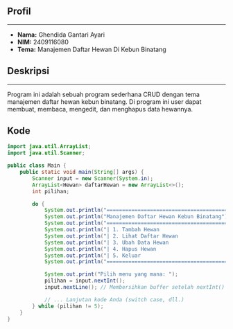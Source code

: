 ## Profil
---
- **Nama:** Ghendida Gantari Ayari
- **NIM:** 2409116080
- **Tema:** Manajemen Daftar Hewan Di Kebun Binatang

## Deskripsi
---
Program ini adalah sebuah program sederhana CRUD dengan tema manajemen daftar hewan kebun binatang. Di program ini user dapat membuat, membaca, mengedit, dan menghapus data hewannya.

## Kode

```java FILENAME=ManajemenHewan.java
import java.util.ArrayList;
import java.util.Scanner;

public class Main {
    public static void main(String[] args) {
        Scanner input = new Scanner(System.in);
        ArrayList<Hewan> daftarHewan = new ArrayList<>();
        int pilihan;

        do {
            System.out.println("=========================================");
            System.out.println("Manajemen Daftar Hewan Kebun Binatang");
            System.out.println("=========================================");
            System.out.println("| 1. Tambah Hewan                      |");
            System.out.println("| 2. Lihat Daftar Hewan                |");
            System.out.println("| 3. Ubah Data Hewan                   |");
            System.out.println("| 4. Hapus Hewan                       |");
            System.out.println("| 5. Keluar                            |");
            System.out.println("=========================================");

            System.out.print("Pilih menu yang mana: ");
            pilihan = input.nextInt();
            input.nextLine(); // Membersihkan buffer setelah nextInt()

            // ... Lanjutan kode Anda (switch case, dll.)
        } while (pilihan != 5);
    }
}
